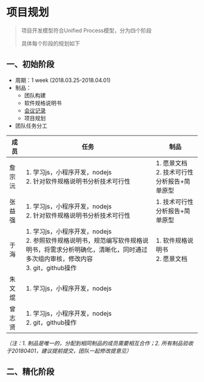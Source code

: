 # 项目规划

> 项目开发模型符合Unified Process模型，分为四个阶段
>
> 具体每个阶段的规划如下

## 一、初始阶段

- 周期：1 week (2018.03.25-2018.04.01)
- 制品：
  - 团队构建
  - 软件规格说明书
  - [会议记录](Meeting-recording/Meeting-rec-20180325.md)
  - 项目规划
- 团队任务分工

| 成员   | 任务                                                         | 制品                                          |
| ------ | ------------------------------------------------------------ | --------------------------------------------- |
| 詹宗沅 | 1. 学习js，小程序开发，nodejs<br>2. 针对软件规格说明书分析技术可行性 | 1. 愿景文档<br>2. 技术可行性分析报告+简单原型 |
| 张益强 | 1. 学习js，小程序开发，nodejs<br>2. 针对软件规格说明书分析技术可行性 | 1. 技术可行性分析报告+简单原型                |
| 于海   | 1. 学习js，小程序开发，nodejs<br>2. 参照软件规格说明书，规范编写软件规格说明书，将需求分析明确化，清晰化，同时通过多次组内审核，修改内容<br>3. git，github操作 | 1. 软件规格说明书<br>2. 愿景文档              |
| 朱文焜 | 1. 学习js，小程序开发，nodejs<br>                            |                                               |
| 曾志贤 | 1. 学习js，小程序开发，nodejs<br>2. git，github操作          |                                               |

*（注：1. 制品是唯一的，分配到相同制品的成员需要相互合作；2. 所有制品验收于20180401，建议提前提交，团队一起修改提意见）*

## 二、精化阶段

